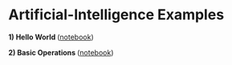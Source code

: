 # Artificial-Intelligence Examples


<strong>1) Hello World </strong>(<a href="https://github.com/pragneshs9/Artificial-Intelligence/blob/master/Examples/HelloWorld.ipynb">notebook</a>)

<strong>2) Basic Operations </strong>(<a href="https://github.com/pragneshs9/Artificial-Intelligence/blob/master/Examples/Basic_Operations.ipynb">notebook</a>)

